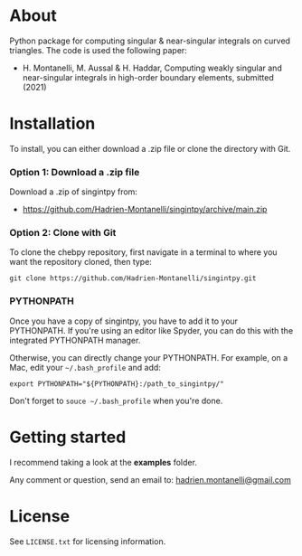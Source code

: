 # About
Python package for computing singular &amp; near-singular integrals on curved triangles. The code is used the following paper:
- H. Montanelli, M. Aussal &amp; H. Haddar, Computing weakly singular and near-singular integrals in high-order boundary elements, submitted (2021)

# Installation

To install, you can either download a .zip file or clone the directory with Git.

### Option 1: Download a .zip file

Download a .zip of singintpy from:

- https://github.com/Hadrien-Montanelli/singintpy/archive/main.zip

### Option 2: Clone with Git

To clone the chebpy repository, first navigate in a terminal to where you want the repository cloned, then type:
```
git clone https://github.com/Hadrien-Montanelli/singintpy.git
```
### PYTHONPATH
Once you have a copy of singintpy, you have to add it to your PYTHONPATH. If you're using an editor like Spyder, you can do this with the integrated PYTHONPATH manager. 

Otherwise, you can directly change your PYTHONPATH. For example, on a Mac, edit your `~/.bash_profile` and add:
```
export PYTHONPATH="${PYTHONPATH}:/path_to_singintpy/"
```
Don't forget to `souce ~/.bash_profile` when you're done.

# Getting started 

I recommend taking a look at the **examples** folder.

Any comment or question, send an email to: hadrien.montanelli@gmail.com

# License
See `LICENSE.txt` for licensing information.
